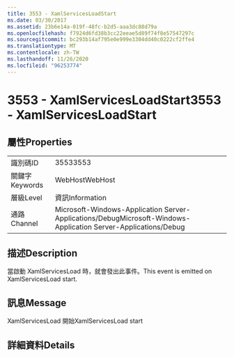 ```yaml
---
title: 3553 - XamlServicesLoadStart
ms.date: 03/30/2017
ms.assetid: 23b6e14a-019f-48fc-b2d5-aaa3dc88d79a
ms.openlocfilehash: f7924d6fd38b3cc22eeae5d89f74f8e57547297c
ms.sourcegitcommit: bc293b14af795e0e999e3304dd40c0222cf2ffe4
ms.translationtype: MT
ms.contentlocale: zh-TW
ms.lasthandoff: 11/26/2020
ms.locfileid: "96253774"
---
```

# <a name="3553---xamlservicesloadstart"></a><span data-ttu-id="ec54d-102">3553 - XamlServicesLoadStart</span><span class="sxs-lookup"><span data-stu-id="ec54d-102">3553 - XamlServicesLoadStart</span></span>

## <a name="properties"></a><span data-ttu-id="ec54d-103">屬性</span><span class="sxs-lookup"><span data-stu-id="ec54d-103">Properties</span></span>  
  
|||  
|-|-|  
|<span data-ttu-id="ec54d-104">識別碼</span><span class="sxs-lookup"><span data-stu-id="ec54d-104">ID</span></span>|<span data-ttu-id="ec54d-105">3553</span><span class="sxs-lookup"><span data-stu-id="ec54d-105">3553</span></span>|  
|<span data-ttu-id="ec54d-106">關鍵字</span><span class="sxs-lookup"><span data-stu-id="ec54d-106">Keywords</span></span>|<span data-ttu-id="ec54d-107">WebHost</span><span class="sxs-lookup"><span data-stu-id="ec54d-107">WebHost</span></span>|  
|<span data-ttu-id="ec54d-108">層級</span><span class="sxs-lookup"><span data-stu-id="ec54d-108">Level</span></span>|<span data-ttu-id="ec54d-109">資訊</span><span class="sxs-lookup"><span data-stu-id="ec54d-109">Information</span></span>|  
|<span data-ttu-id="ec54d-110">通路</span><span class="sxs-lookup"><span data-stu-id="ec54d-110">Channel</span></span>|<span data-ttu-id="ec54d-111">Microsoft-Windows-Application Server-Applications/Debug</span><span class="sxs-lookup"><span data-stu-id="ec54d-111">Microsoft-Windows-Application Server-Applications/Debug</span></span>|  
  
## <a name="description"></a><span data-ttu-id="ec54d-112">描述</span><span class="sxs-lookup"><span data-stu-id="ec54d-112">Description</span></span>  

 <span data-ttu-id="ec54d-113">當啟動 XamlServicesLoad 時，就會發出此事件。</span><span class="sxs-lookup"><span data-stu-id="ec54d-113">This event is emitted on XamlServicesLoad start.</span></span>  
  
## <a name="message"></a><span data-ttu-id="ec54d-114">訊息</span><span class="sxs-lookup"><span data-stu-id="ec54d-114">Message</span></span>  

 <span data-ttu-id="ec54d-115">XamlServicesLoad 開始</span><span class="sxs-lookup"><span data-stu-id="ec54d-115">XamlServicesLoad start</span></span>  
  
## <a name="details"></a><span data-ttu-id="ec54d-116">詳細資料</span><span class="sxs-lookup"><span data-stu-id="ec54d-116">Details</span></span>

